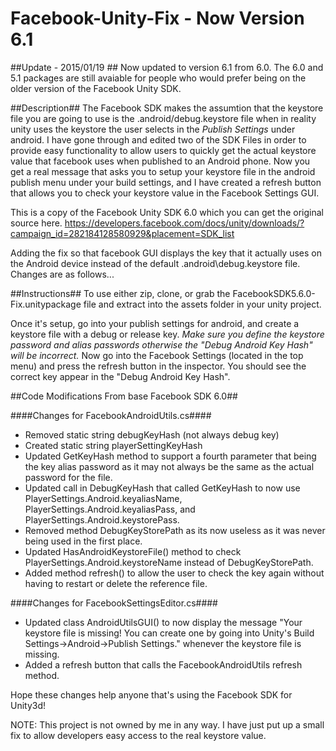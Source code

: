 Facebook-Unity-Fix - Now Version 6.1
==================

##Update - 2015/01/19 ##
Now updated to version 6.1 from 6.0. The 6.0 and 5.1 packages are still avaiable for people who would prefer being on the older version of the Facebook Unity SDK.

##Description##
The Facebook SDK makes the assumtion that the keystore file you are going to use is the .android/debug.keystore file when in reality unity uses the keystore the user selects in the *Publish Settings* under android. I have gone through and edited two of the SDK Files in order to provide easy functionality to allow users to quickly get the actual keystore value that facebook uses when published to an Android phone. Now you get a real message that asks you to setup your keystore file in the android publish menu under your build settings, and I have created a refresh button that allows you to check your keystore value in the Facebook Settings GUI.

This is a copy of the Facebook Unity SDK 6.0 which you can get the original source here.
https://developers.facebook.com/docs/unity/downloads/?campaign_id=282184128580929&placement=SDK_list

Adding the fix so that facebook GUI displays the key that it actually uses on the Android device instead of the default .android\debug.keystore file. Changes are as follows...

##Instructions##
To use either zip, clone, or grab the FacebookSDK5.6.0-Fix.unitypackage file and extract into the assets folder in your unity project.

Once it's setup, go into your publish settings for android, and create a keystore file with a debug or release key.
*Make sure you define the keystore password and alias passwords otherwise the "Debug Android Key Hash" will be incorrect.*
Now go into the Facebook Settings (located in the top menu) and press the refresh button in the inspector. You should see the correct key appear in the "Debug Android Key Hash".

##Code Modifications From base Facebook SDK 6.0##

####Changes for FacebookAndroidUtils.cs####
- Removed static string debugKeyHash (not always debug key)
- Created static string playerSettingKeyHash
- Updated GetKeyHash method to support a fourth parameter that being the key alias password as it may not always be the same as the actual password for the file.
- Updated call in DebugKeyHash that called GetKeyHash to now use PlayerSettings.Android.keyaliasName, PlayerSettings.Android.keyaliasPass, and PlayerSettings.Android.keystorePass.
- Removed method DebugKeyStorePath as its now useless as it was never being used in the first place.
- Updated HasAndroidKeystoreFile() method to check PlayerSettings.Android.keystoreName instead of DebugKeyStorePath.
- Added method refresh() to allow the user to check the key again without having to restart or delete the reference file.

####Changes for FacebookSettingsEditor.cs####
- Updated class AndroidUtilsGUI() to now display the message "Your keystore file is missing! You can create one by going into Unity's Build Settings->Android->Publish Settings." whenever the keystore file is missing.
- Added a refresh button that calls the FacebookAndroidUtils refresh method.

Hope these changes help anyone that's using the Facebook SDK for Unity3d!


NOTE: This project is not owned by me in any way. I have just put up a small fix to allow developers easy access to the real keystore value.
